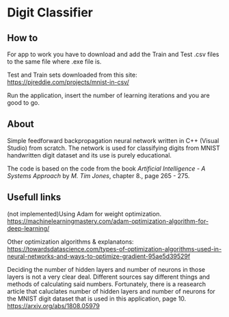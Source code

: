 # Digit Classifier

## How to

For app to work you have to download and add the Train and Test .csv files to the same file where .exe file is.

Test and Train sets downloaded from this site: https://pjreddie.com/projects/mnist-in-csv/

Run the application, insert the number of learning iterations and you are good to go.

## About

Simple feedforward backpropagation neural network written in C++ (Visual Studio) from scratch. The network is used for classifying digits from MNIST handwritten digit dataset and its use is purely educational.

The code is based on the code from the book *Artificial Intelligence - A Systems Approach* by *M. Tim Jones*, chapter 8., page 265 - 275.

## Usefull links

(not implemented)Using Adam for weight optimization. https://machinelearningmastery.com/adam-optimization-algorithm-for-deep-learning/

Other optimization algorithms & explanatons: https://towardsdatascience.com/types-of-optimization-algorithms-used-in-neural-networks-and-ways-to-optimize-gradient-95ae5d39529f

Deciding the number of hidden layers and number of neurons in those layers is not a very clear deal. Different sources say different things and methods of calculating said numbers. Fortunately, there is a reasearch article that caluclates number of hidden layers and number of neurons for the MNIST digit dataset that is used in this application, page 10. https://arxiv.org/abs/1808.05979

